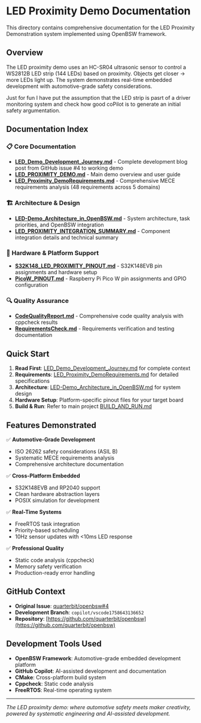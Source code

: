 # LED Proximity Demo Documentation

This directory contains comprehensive documentation for the LED Proximity Demonstration system implemented using OpenBSW framework.

## Overview

The LED proximity demo uses an HC-SR04 ultrasonic sensor to control a WS2812B LED strip (144 LEDs) based on proximity. Objects get closer → more LEDs light up. The system demonstrates real-time embedded development with automotive-grade safety considerations.

Just for fun I have put the assumption that the LED strip is pasrt of a driver monitoring system and check how good coPilot is to generate an initial safety argumentation.

## Documentation Index

### 📋 Core Documentation
- **[LED_Demo_Development_Journey.md](LED_Demo_Development_Journey.md)** - Complete development blog post from GitHub issue #4 to working demo
- **[LED_PROXIMITY_DEMO.md](LED_PROXIMITY_DEMO.md)** - Main demo overview and user guide
- **[LED_Proximity_DemoRequirements.md](LED_Proximity_DemoRequirements.md)** - Comprehensive MECE requirements analysis (48 requirements across 5 domains)

### 🏗️ Architecture & Design
- **[LED-Demo_Architecture_in_OpenBSW.md](LED-Demo_Architecture_in_OpenBSW.md)** - System architecture, task priorities, and OpenBSW integration
- **[LED_PROXIMITY_INTEGRATION_SUMMARY.md](LED_PROXIMITY_INTEGRATION_SUMMARY.md)** - Component integration details and technical summary

### 🔧 Hardware & Platform Support
- **[S32K148_LED_PROXIMITY_PINOUT.md](S32K148_LED_PROXIMITY_PINOUT.md)** - S32K148EVB pin assignments and hardware setup
- **[PicoW_PINOUT.md](PicoW_PINOUT.md)** - Raspberry Pi Pico W pin assignments and GPIO configuration

### 🔍 Quality Assurance
- **[CodeQualityReport.md](CodeQualityReport.md)** - Comprehensive code quality analysis with cppcheck results
- **[RequirementsCheck.md](RequirementsCheck.md)** - Requirements verification and testing documentation

## Quick Start

1. **Read First**: [LED_Demo_Development_Journey.md](LED_Demo_Development_Journey.md) for complete context
2. **Requirements**: [LED_Proximity_DemoRequirements.md](LED_Proximity_DemoRequirements.md) for detailed specifications  
3. **Architecture**: [LED-Demo_Architecture_in_OpenBSW.md](LED-Demo_Architecture_in_OpenBSW.md) for system design
4. **Hardware Setup**: Platform-specific pinout files for your target board
5. **Build & Run**: Refer to main project [BUILD_AND_RUN.md](../../BUILD_AND_RUN.md)

## Features Demonstrated

✅ **Automotive-Grade Development**
- ISO 26262 safety considerations (ASIL B)
- Systematic MECE requirements analysis  
- Comprehensive architecture documentation

✅ **Cross-Platform Embedded**
- S32K148EVB and RP2040 support
- Clean hardware abstraction layers
- POSIX simulation for development

✅ **Real-Time Systems**
- FreeRTOS task integration
- Priority-based scheduling
- 10Hz sensor updates with <10ms LED response

✅ **Professional Quality**
- Static code analysis (cppcheck)
- Memory safety verification
- Production-ready error handling

## GitHub Context

- **Original Issue**: [quarterbit/openbsw#4](https://github.com/quarterbit/openbsw/issues/4)
- **Development Branch**: `copilot/vscode1758643136652`  
- **Repository**: [https://github.com/quarterbit/openbsw](https://github.com/quarterbit/openbsw)

## Development Tools Used

- **OpenBSW Framework**: Automotive-grade embedded development platform
- **GitHub Copilot**: AI-assisted development and documentation
- **CMake**: Cross-platform build system
- **Cppcheck**: Static code analysis
- **FreeRTOS**: Real-time operating system

---

*The LED proximity demo: where automotive safety meets maker creativity, powered by systematic engineering and AI-assisted development.*